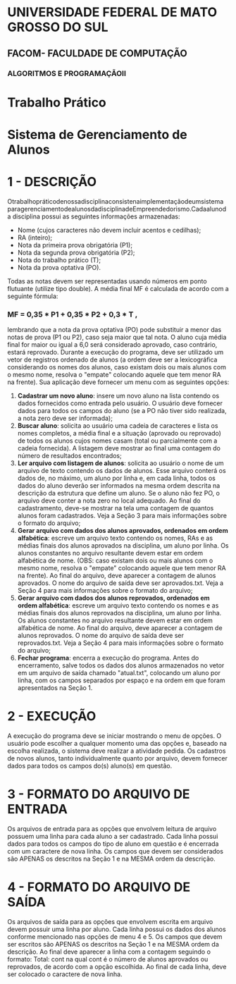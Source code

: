 # UNIVERSIDADE FEDERAL DE MATO GROSSO DO SUL

## FACOM- FACULDADE DE COMPUTAÇÃO

### ALGORITMOS E PROGRAMAÇÃOII

# Trabalho Prático

# Sistema de Gerenciamento de Alunos

# **1 - DESCRIÇÃO**

Otrabalhopráticodenossadisciplinaconsistenaimplementaçãodeumsistema
paragerenciamentodealunosdadisciplinadeEmpreendedorismo.Cadaalunoda
disciplina possui as seguintes informações armazenadas:

- Nome (cujos caracteres não devem incluir acentos e cedilhas);
- RA (inteiro);
- Nota da primeira prova obrigatória (P1);
- Nota da segunda prova obrigatória (P2);
- Nota do trabalho prático (T);
- Nota da prova optativa (PO).

Todas as notas devem ser representadas usando números em ponto flutuante (utilize
tipo double). A média final MF é calculada de acordo com a seguinte fórmula:

### MF = 0,35 * P1 + 0,35 * P2 + 0,3 * T ,

lembrando que a nota da prova optativa (PO) pode substituir a menor das notas de
prova (P1 ou P2), caso seja maior que tal nota. O aluno cuja média final for maior ou
igual a 6,0 será considerado aprovado, caso contrário, estará reprovado.
Durante a execução do programa, deve ser utilizado um vetor de registros
ordenado de alunos (a ordem deve ser a lexicográfica considerando os nomes dos
alunos, caso existam dois ou mais alunos com o mesmo nome, resolva o "empate"
colocando aquele que tem menor RA na frente). Sua aplicação deve fornecer um
menu com as seguintes opções:


 1. **Cadastrar um novo aluno**: insere um novo aluno na lista contendo os dados
fornecidos como entrada pelo usuário. O usuário deve fornecer dados para
todos os campos do aluno (se a PO não tiver sido realizada, a nota zero deve ser
informada);
2. **Buscar aluno**: solicita ao usuário uma cadeia de caracteres e lista os nomes
completos, a média final e a situação (aprovado ou reprovado) de todos os
alunos cujos nomes casam (total ou parcialmente com a cadeia fornecida). A
listagem deve mostrar ao final uma contagem do número de resultados
encontrados;
3. **Ler arquivo com listagem de alunos**: solicita ao usuário o nome de um arquivo
de texto contendo os dados de alunos. Esse arquivo conterá os dados de, no
máximo, um aluno por linha e, em cada linha, todos os dados do aluno deverão
ser informados na mesma ordem descrita na descrição da estrutura que define
um aluno. Se o aluno não fez PO, o arquivo deve conter a nota zero no local
adequado. Ao final do cadastramento, deve-se mostrar na tela uma contagem
de quantos alunos foram cadastrados. Veja a Seção 3 para mais informações
sobre o formato do arquivo;
4. **Gerar arquivo com dados dos alunos aprovados, ordenados em ordem
alfabética**: escreve um arquivo texto contendo os nomes, RAs e as médias finais
dos alunos aprovados na disciplina, um aluno por linha. Os alunos constantes
no arquivo resultante devem estar em ordem alfabética de nome. (OBS: caso
existam dois ou mais alunos com o mesmo nome, resolva o "empate" colocando
aquele que tem menor RA na frente). Ao final do arquivo, deve aparecer a
contagem de alunos aprovados. O nome do arquivo de saída deve ser
aprovados.txt. Veja a Seção 4 para mais informações sobre o formato do
arquivo;
5. **Gerar arquivo com dados dos alunos reprovados, ordenados em ordem
alfabética**: escreve um arquivo texto contendo os nomes e as médias finais dos
alunos reprovados na disciplina, um aluno por linha. Os alunos constantes no
arquivo resultante devem estar em ordem alfabética de nome. Ao final do
arquivo, deve aparecer a contagem de alunos reprovados. O nome do arquivo
de saída deve ser reprovados.txt. Veja a Seção 4 para mais informações sobre o
formato do arquivo;
6. **Fechar programa**: encerra a execução do programa. Antes do encerramento,
salve todos os dados dos alunos armazenados no vetor em um arquivo de saída
chamado "atual.txt", colocando um aluno por linha, com os campos separados
por espaço e na ordem em que foram apresentados na Seção 1.



# **2 - EXECUÇÃO**

A execução do programa deve se iniciar mostrando o menu de opções. O usuário
pode escolher a qualquer momento uma das opções e, baseado na escolha realizada,
o sistema deve realizar a atividade pedida.
Os cadastros de novos alunos, tanto individualmente quanto por arquivo, devem
fornecer dados para todos os campos do(s) aluno(s) em questão.

# **3 - FORMATO DO ARQUIVO DE ENTRADA**

Os arquivos de entrada para as opções que envolvem leitura de arquivo possuem
uma linha para cada aluno a ser cadastrado. Cada linha possui dados para todos os
campos do tipo de aluno em questão e é encerrada com um caractere de nova linha.
Os campos que devem ser considerados são APENAS os descritos na Seção 1 e na
MESMA ordem da descrição.

# **4 - FORMATO DO ARQUIVO DE SAÍDA**

Os arquivos de saída para as opções que envolvem escrita em arquivo devem
possuir uma linha por aluno. Cada linha possui os dados dos alunos conforme
mencionado nas opções de menu 4 e 5. Os campos que devem ser escritos são
APENAS os descritos na Seção 1 e na MESMA ordem da descrição. Ao final deve
aparecer a linha com a contagem seguindo o formato:
Total: cont
na qual cont é o número de alunos aprovados ou reprovados, de acordo com a opção
escolhida.
Ao final de cada linha, deve ser colocado o caractere de nova linha.
